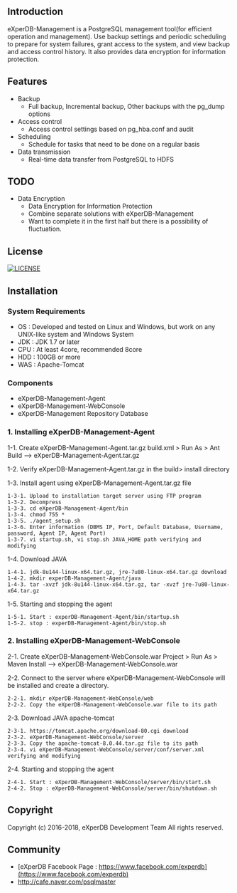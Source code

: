 ## Introduction
eXperDB-Management is a PostgreSQL management tool(for efficient operation and management). Use backup settings and periodic scheduling to prepare for system failures, grant access to the system, and view backup and access control history. It also provides data encryption for information protection.


## Features
* Backup
  - Full backup, Incremental backup, Other backups with the pg_dump options
* Access control
  - Access control settings based on pg_hba.conf and audit 
* Scheduling
  - Schedule for tasks that need to be done on a regular basis
* Data transmission
  - Real-time data transfer from PostgreSQL to HDFS

  
## TODO
* Data Encryption
  - Data Encryption for Information Protection
  - Combine separate solutions with eXperDB-Management  
  - Want to complete it in the first half but there is a possibility of fluctuation.
  

## License
[![LICENSE](https://img.shields.io/badge/LICENSE-GPLv3-ff69b4.svg)](https://github.com/experdb/eXperDB-Management/blob/master/LICENSE)


## Installation
### System Requirements
* OS : Developed and tested on Linux and Windows, but work on any UNIX-like system and Windows System
* JDK : JDK 1.7 or later
* CPU : At least 4core, recommended 8core
* HDD : 100GB or more
* WAS : Apache-Tomcat

### Components
* eXperDB-Management-Agent
* eXperDB-Management-WebConsole
* eXperDB-Management Repository Database

### 1. Installing eXperDB-Management-Agent

1-1. Create eXperDB-Management-Agent.tar.gz
build.xml > Run As > Ant Build --> eXperDB-Management-Agent.tar.gz

1-2. Verify eXperDB-Management-Agent.tar.gz in the build> install directory

1-3. Install agent using eXperDB-Management-Agent.tar.gz file    
```
1-3-1. Upload to installation target server using FTP program  
1-3-2. Decompress    
1-3-3. cd eXperDB-Management-Agent/bin    
1-3-4. chmod 755 *    
1-3-5. ./agent_setup.sh    
1-3-6. Enter information (DBMS IP, Port, Default Database, Username, password, Agent IP, Agent Port)    
1-3-7. vi startup.sh, vi stop.sh JAVA_HOME path verifying and modifying    
```

1-4. Download JAVA  
```
1-4-1. jdk-8u144-linux-x64.tar.gz, jre-7u80-linux-x64.tar.gz download  
1-4-2. mkdir experDB-Management-Agent/java
1-4-3. tar -xvzf jdk-8u144-linux-x64.tar.gz, tar -xvzf jre-7u80-linux-x64.tar.gz 
```

1-5. Starting and stopping the agent
```    
1-5-1. Start : experDB-Management-Agent/bin/startup.sh   
1-5-2. stop : experDB-Management-Agent/bin/stop.sh
``` 



### 2. Installing eXperDB-Management-WebConsole
2-1. Create eXperDB-Management-WebConsole.war
Project > Run As > Maven Install --> eXperDB-Management-WebConsole.war

2-2. Connect to the server where eXperDB-Management-WebConsole will be installed and create a directory.
```  
2-2-1. mkdir eXperDB-Management-WebConsole/web  
2-2-2. Copy the eXperDB-Management-WebConsole.war file to its path
```

2-3. Download JAVA apache-tomcat  
```
2-3-1. https://tomcat.apache.org/download-80.cgi download  
2-3-2. eXperDB-Management-WebConsole/server  
2-3-3. Copy the apache-tomcat-8.0.44.tar.gz file to its path  
2-3-4. vi eXperDB-Management-WebConsole/server/conf/server.xml verifying and modifying 
```

2-4. Starting and stopping the agent    
```
2-4-1. Start : eXperDB-Management-WebConsole/server/bin/start.sh   
2-4-2. Stop : eXperDB-Management-WebConsole/server/bin/shutdown.sh  
```



## Copyright
Copyright (c) 2016-2018, eXperDB Development Team
All rights reserved.


## Community
* [eXperDB Facebook Page : https://www.facebook.com/experdb](https://www.facebook.com/experdb)
* http://cafe.naver.com/psqlmaster
